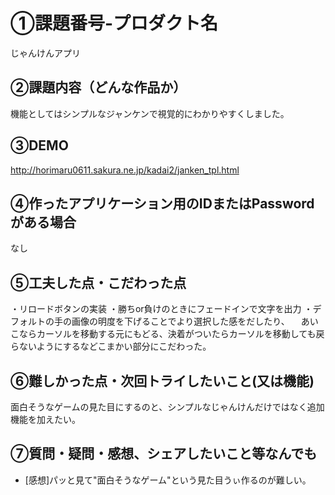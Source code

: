# ①課題番号-プロダクト名

じゃんけんアプリ

## ②課題内容（どんな作品か）

機能としてはシンプルなジャンケンで視覚的にわかりやすくしました。

## ③DEMO

http://horimaru0611.sakura.ne.jp/kadai2/janken_tpl.html

## ④作ったアプリケーション用のIDまたはPasswordがある場合

なし

## ⑤工夫した点・こだわった点

・リロードボタンの実装
・勝ちor負けのときにフェードインで文字を出力
・デフォルトの手の画像の明度を下げることでより選択した感をだしたり、
　あいこならカーソルを移動する元にもどる、決着がついたらカーソルを移動しても戻らないようにするなどこまかい部分にこだわった。

## ⑥難しかった点・次回トライしたいこと(又は機能)

面白そうなゲームの見た目にするのと、シンプルなじゃんけんだけではなく追加機能を加えたい。

## ⑦質問・疑問・感想、シェアしたいこと等なんでも

- [感想]パッと見て"面白そうなゲーム"という見た目うぃ作るのが難しい。


